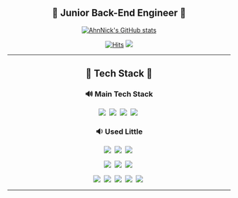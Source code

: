 <h2 align=center> 🦉 Junior Back-End Engineer 🦉 </h2>

<div align=center>
  
[![AhnNick's GitHub stats](https://github-readme-stats.vercel.app/api?username=AhnNick&show_icons=true&theme=vue)](https://github.com/anuraghazra/github-readme-stats)

</div>
<div align=center>
  
[![Hits](https://hits.seeyoufarm.com/api/count/incr/badge.svg?url=https%3A%2F%2Fgithub.com%2FAhnNick&count_bg=%2386D14E&title_bg=%234B4D47&icon=github.svg&icon_color=%23EDF1E6&title=hits&edge_flat=false)](https://hits.seeyoufarm.com)
  <a href="https://velog.io/@ahnick"><img src="https://img.shields.io/badge/AhnNick's Tech Velog-11B48A?style=flat-square&logo=Vimeo&logoColor=white&link=https://velog.io/@ahnick"/></a>
  

</div>

---

<h2 align='center'> 🔨 Tech Stack 🔨 </h2>
<h3 align=center> 🔊 Main Tech Stack </h3>
<p align=center>
  <img src="https://img.shields.io/badge/Java-007396?style=flat-square&logo=Java&logoColor=white"/></a>&nbsp
  <img src="https://img.shields.io/badge/SpringBoot-6DB33F?style=flat-square&logo=Spring&logoColor=white"/></a>&nbsp
  <img src="https://img.shields.io/badge/Docker-2496ED?style=flat-square&logo=Docker&logoColor=white"/></a>&nbsp
  <img src="https://img.shields.io/badge/AmazonAWS-232F3E?style=flat-square&logo=Amazon-AWS&logoColor=white"/></a>&nbsp
</p>

<h3 align=center> 🔉 Used Little </h3>
<p align=center>
  <img src="https://img.shields.io/badge/Python-3776AB?style=flat-square&logo=Python&logoColor=white"/></a>&nbsp
  <img src="https://img.shields.io/badge/Kotlin-0095D5?style=flat-square&logo=Kotlin&logoColor=white"/></a>&nbsp
  <img src="https://img.shields.io/badge/Swift-FA7343?style=flat-square&logo=Swift&logoColor=white"/></a>&nbsp
</p>
<p align=center>
  <img src="https://img.shields.io/badge/Jira-0052CC?style=flat-square&logo=Jira&logoColor=white"/></a>&nbsp
  <img src="https://img.shields.io/badge/ElasticStack-005571?style=flat-square&logo=Elastic-Stack&logoColor=white"/></a>&nbsp
  <img src="https://img.shields.io/badge/RabbitMQ-FF6600?style=flat-square&logo=RabbitMQ&logoColor=white"/></a>&nbsp
</p>
<p align=center>
  <img src="https://img.shields.io/badge/React-61DAFB?style=flat-square&logo=React&logoColor=black"/></a>&nbsp
  <img src="https://img.shields.io/badge/Flask-000000?style=flat-square&logo=Flask&logoColor=white"/></a>&nbsp
  <img src="https://img.shields.io/badge/MariaDB-003545?style=flat-square&logo=MariaDB&logoColor=white"/></a>&nbsp
  <img src="https://img.shields.io/badge/MySQL-4479A1?style=flat-square&logo=MySQL&logoColor=white"/></a>&nbsp
  <img src="https://img.shields.io/badge/Tensorflow-FF6F00?style=flat-square&logo=Tensorflow&logoColor=white"/></a>&nbsp
</p>

---
<!--
<div align=center>

[![Readme Card](https://github-readme-stats.vercel.app/api/pin/?username=Silicon-Valley-Online-Internship&repo=PillGood_MainWAS&theme=vue)](https://github.com/Silicon-Valley-Online-Internship/PillGood_MainWAS)
[![Readme Card](https://github-readme-stats.vercel.app/api/pin/?username=AhnNick&repo=TIL&theme=vue)](https://github.com/AhnNick/TIL)

[![Readme Card](https://github-readme-stats.vercel.app/api/pin/?username=AhnNick&repo=NetworkRouting&theme=vue)](https://github.com/AhnNick/NetworkRouting)
[![Readme Card](https://github-readme-stats.vercel.app/api/pin/?username=AhnNick&repo=ImageProcessing&theme=vue)](https://github.com/AhnNick/ImageProcessing)

</div>
-->
